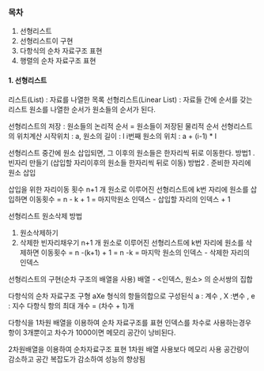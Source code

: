 

### 목차 
1. 선형리스트
2. 선형리스트이 구현
3. 다항식의 순차 자료구조 표현
4. 행렬의 순차 자료구조 표현

#### 1. 선형리스트
리스트(List) : 자료를 나열한 목록
선형리스트(Linear List) : 자료들 간에 순서를 갖는 리스트
                          원소를 나열한 순서가 원소들의 순서가 된다.
                          
선형리스트의 저장 : 원소들의 논리적 순서 = 원소들이 저장된 물리적 순서
선형리스트의 위치계산
시작위치 : a, 원소의 길이 : l
i번째 원소의 위치 : a + (i-1) * l

선형리스트 중간에 원소 삽입되면, 그 이후의 원소들은 한자리씩 뒤로 이동한다.
방법1 . 빈자리 만들기 (삽입할 자리이후의 원소들 한자리씩 뒤로 이동)
방법2 . 준비한 자리에 원소 삽입

삽입을 위한 자리이동 횟수
n+1 개 원소로 이루어진 선형리스트에 k번 자리에 원소를 삽입하면
이동횟수 = n - k + 1 = 마지막원소 인덱스 - 삽입할 자리의 인덱스 + 1


선형리스트 원소삭제 방법
1. 원소삭제하기
2. 삭제한 빈자리채우기
n+1 개 원소로 이루어진 선형리스트에 k번 자리에 원소를 삭제하면
이동횟수  = n -(k+1) + 1 = n -k = 마지막 원소의 인덱스 - 삭제한 자리의 인덱스

선형리스트의 구현(순차 구조의 배열을 사용)
    배열 - <인덱스, 원소> 의 순서쌍의 집합

다항식의 순차 자료구조 구형
aXe 형식의 항들의합으로 구성된식
    a : 계수 , X :변수 , e : 지수 
다항식 항의 최대 개수 = (차수 + 1)개

다항식을 1차원 배열을 이용하여 순차 자료구조를 표현
인덱스를 차수로 사용하는경우 
항이 3개뿐이고 차수가 1000이면 메모리 공간이 낭비된다.

2차원배열을 이용하여 순차자료구조 표현
1차원 배열 사용보다 메모리 사용 공간량이 감소하고 공간 복잡도가 감소하여 성능의 향상됨





